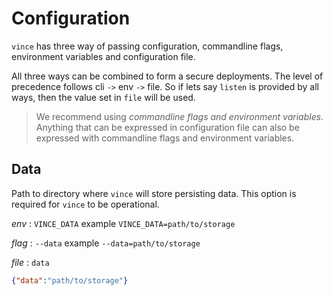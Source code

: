 # Configuration

`vince` has three way of passing configuration, commandline flags, environment
variables and configuration file.

All three ways can be combined to form a secure  deployments. The level of precedence follows 
 cli `->` env `->` file. So if lets say `listen` is provided by all ways, then
the value set in `file` will be used.

> We recommend using *commandline flags and environment variables*.
> Anything that can be expressed in configuration file can also be expressed 
> with commandline flags and environment variables.


## Data
Path to directory where `vince` will store persisting data. This option is required for `vince` to be operational.

*env*
: `VINCE_DATA` example `VINCE_DATA=path/to/storage`

*flag*
: `--data` example `--data=path/to/storage`

*file*
: `data` 

```json
{"data":"path/to/storage"}
```